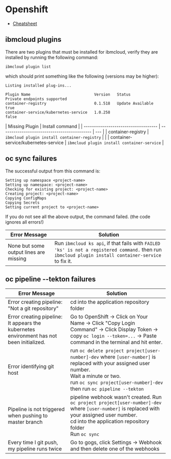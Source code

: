 # Openshift

- [Cheatsheet](./cheatsheet.md)

## ibmcloud plugins

There are two plugins that must be installed for ibmcloud, verify they are installed by running the following command:

```shell
ibmcloud plugin list
```

which should print something like the following (versions may be higher):

```shell
Listing installed plug-ins...

Plugin Name                            Version   Status             Private endpoints supported
container-registry                     0.1.518   Update Available   true
container-service/kubernetes-service   1.0.258                      false
```

| Missing Plugin                       | Install command                              |
| ------------------------------------ | -------------------------------------------- | --- |
| container-registry                   | `ibmcloud plugin install container-registry` |     |
| container-service/kubernetes-service | `ibmcloud plugin install container-service`  |

## oc sync <project-name> failures

The successful output from this command is:

```shell
Setting up namespace <project-name>
Setting up namespace: <project-name>
Checking for existing project: <project-name>
Creating project: <project-name>
Copying ConfigMaps
Copying Secrets
Setting current project to <project-name>
```

If you do not see all the above output, the command failed. (the code ignores all errors!)

| Error Message                          | Solution                                                                                                                                             |
| -------------------------------------- | ---------------------------------------------------------------------------------------------------------------------------------------------------- |
| None but some output lines are missing | Run `ibmcloud ks api`, if that fails with `FAILED 'ks' is not a registered command.` then run `ibmcloud plugin install container-service` to fix it. |

## oc pipeline --tekton failures

| Error Message                                                                            | Solution                                                                                                                                                                                                                |
| ---------------------------------------------------------------------------------------- | ----------------------------------------------------------------------------------------------------------------------------------------------------------------------------------------------------------------------- |
| Error creating pipeline: "Not a git repository"                                          | cd into the application repository folder                                                                                                                                                                               |
| Error creating pipeline: It appears the kubernetes environment has not been initialized. | Go to OpenShift → Click on Your Name → Click "Copy Login Command" → Click Display Token → copy `oc login --token=...` → Paste command in the terminal and hit enter.                                                    |
| Error identifying git host                                                               | run `oc delete project project[user-number]-dev` where `[user-number]` is replaced with your assigned user number. <br> Wait a minute or two.<br>run `oc sync project[user-number]-dev` then run `oc pipeline --tekton` |
| Pipeline is not triggered when pushing to master branch                                  | pipeline webhook wasn't created. Run `oc project project[user-number]-dev` where `[user-number]` is replaced with your assigned user number.<br>cd into the application repository folder<br>Run `oc sync`              |
| Every time I git push, my pipeline runs twice                                            | Go to gogs, click Settings → Webhook and then delete one of the webhooks                                                                                                                                                |
